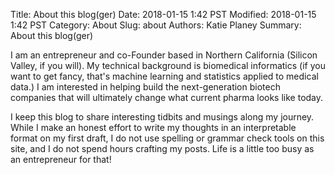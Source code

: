 Title: About this blog(ger) 
Date: 2018-01-15 1:42 PST
Modified: 2018-01-15 1:42 PST
Category: About 
Slug: about 
Authors: Katie Planey
Summary: About this blog(ger) 

I am an entrepreneur and co-Founder based in Northern California (Silicon Valley, if you will). My technical background is biomedical informatics (if you want to get fancy, that's machine learning and statistics applied to medical data.) I am interested in helping build the next-generation biotech companies that will ultimately change what current pharma looks like today. 


I keep this blog to share interesting tidbits and musings along my journey.  While I make an honest effort to write my thoughts in an interpretable format on my first draft, I do not use spelling or grammar check tools on this site, and I do not spend hours crafting my posts. Life is a little too busy as an entrepreneur for that!
